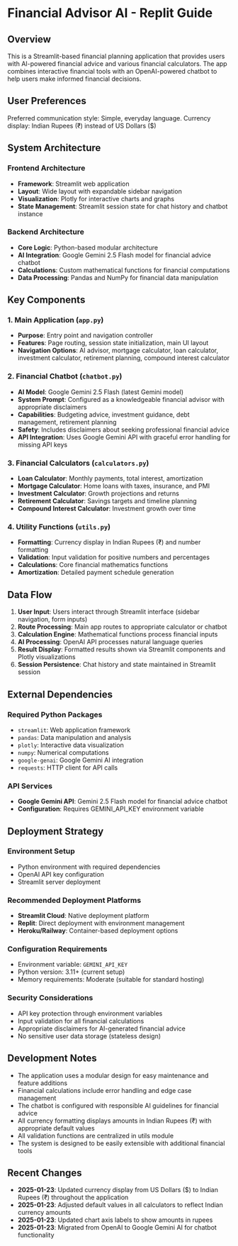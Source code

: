 # Financial Advisor AI - Replit Guide

## Overview

This is a Streamlit-based financial planning application that provides users with AI-powered financial advice and various financial calculators. The app combines interactive financial tools with an OpenAI-powered chatbot to help users make informed financial decisions.

## User Preferences

Preferred communication style: Simple, everyday language.
Currency display: Indian Rupees (₹) instead of US Dollars ($)

## System Architecture

### Frontend Architecture
- **Framework**: Streamlit web application
- **Layout**: Wide layout with expandable sidebar navigation
- **Visualization**: Plotly for interactive charts and graphs
- **State Management**: Streamlit session state for chat history and chatbot instance

### Backend Architecture
- **Core Logic**: Python-based modular architecture
- **AI Integration**: Google Gemini 2.5 Flash model for financial advice chatbot
- **Calculations**: Custom mathematical functions for financial computations
- **Data Processing**: Pandas and NumPy for financial data manipulation

## Key Components

### 1. Main Application (`app.py`)
- **Purpose**: Entry point and navigation controller
- **Features**: Page routing, session state initialization, main UI layout
- **Navigation Options**: AI advisor, mortgage calculator, loan calculator, investment calculator, retirement planning, compound interest calculator

### 2. Financial Chatbot (`chatbot.py`)
- **AI Model**: Google Gemini 2.5 Flash (latest Gemini model)
- **System Prompt**: Configured as a knowledgeable financial advisor with appropriate disclaimers
- **Capabilities**: Budgeting advice, investment guidance, debt management, retirement planning
- **Safety**: Includes disclaimers about seeking professional financial advice
- **API Integration**: Uses Google Gemini API with graceful error handling for missing API keys

### 3. Financial Calculators (`calculators.py`)
- **Loan Calculator**: Monthly payments, total interest, amortization
- **Mortgage Calculator**: Home loans with taxes, insurance, and PMI
- **Investment Calculator**: Growth projections and returns
- **Retirement Calculator**: Savings targets and timeline planning
- **Compound Interest Calculator**: Investment growth over time

### 4. Utility Functions (`utils.py`)
- **Formatting**: Currency display in Indian Rupees (₹) and number formatting
- **Validation**: Input validation for positive numbers and percentages
- **Calculations**: Core financial mathematics functions
- **Amortization**: Detailed payment schedule generation

## Data Flow

1. **User Input**: Users interact through Streamlit interface (sidebar navigation, form inputs)
2. **Route Processing**: Main app routes to appropriate calculator or chatbot
3. **Calculation Engine**: Mathematical functions process financial inputs
4. **AI Processing**: OpenAI API processes natural language queries
5. **Result Display**: Formatted results shown via Streamlit components and Plotly visualizations
6. **Session Persistence**: Chat history and state maintained in Streamlit session

## External Dependencies

### Required Python Packages
- `streamlit`: Web application framework
- `pandas`: Data manipulation and analysis
- `plotly`: Interactive data visualization
- `numpy`: Numerical computations
- `google-genai`: Google Gemini AI integration
- `requests`: HTTP client for API calls

### API Services
- **Google Gemini API**: Gemini 2.5 Flash model for financial advice chatbot
- **Configuration**: Requires GEMINI_API_KEY environment variable

## Deployment Strategy

### Environment Setup
- Python environment with required dependencies
- OpenAI API key configuration
- Streamlit server deployment

### Recommended Deployment Platforms
- **Streamlit Cloud**: Native deployment platform
- **Replit**: Direct deployment with environment management
- **Heroku/Railway**: Container-based deployment options

### Configuration Requirements
- Environment variable: `GEMINI_API_KEY`
- Python version: 3.11+ (current setup)
- Memory requirements: Moderate (suitable for standard hosting)

### Security Considerations
- API key protection through environment variables
- Input validation for all financial calculations
- Appropriate disclaimers for AI-generated financial advice
- No sensitive user data storage (stateless design)

## Development Notes

- The application uses a modular design for easy maintenance and feature additions
- Financial calculations include error handling and edge case management
- The chatbot is configured with responsible AI guidelines for financial advice
- All currency formatting displays amounts in Indian Rupees (₹) with appropriate default values
- All validation functions are centralized in utils module
- The system is designed to be easily extensible with additional financial tools

## Recent Changes

- **2025-01-23**: Updated currency display from US Dollars ($) to Indian Rupees (₹) throughout the application
- **2025-01-23**: Adjusted default values in all calculators to reflect Indian currency amounts
- **2025-01-23**: Updated chart axis labels to show amounts in rupees
- **2025-01-23**: Migrated from OpenAI to Google Gemini AI for chatbot functionality